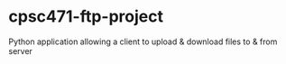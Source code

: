 # cpsc471-ftp-project
Python application allowing a client to upload &amp; download files to &amp; from server
